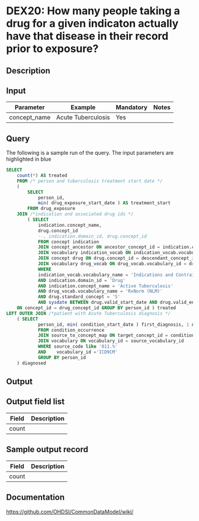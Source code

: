 <!---
Group:drug exposure
Name:DEX20 How many people taking a drug for a given indicaton actually have that disease in their record prior to exposure?
Author:Patrick Ryan
CDM Version: 5.0
-->

# DEX20: How many people taking a drug for a given indicaton actually have that disease in their record prior to exposure?

## Description
## Input

|  Parameter |  Example |  Mandatory |  Notes |
| --- | --- | --- | --- |
| concept_name | Acute Tuberculosis | Yes |   


## Query

The following is a sample run of the query. The input parameters are highlighted in  blue 


```sql
SELECT 
    count(*) AS treated 
    FROM /* person and tuberculosis treatment start date */ 
    ( 
        SELECT 
            person_id, 
            min( drug_exposure_start_date ) AS treatment_start 
        FROM drug_exposure 
    JOIN /*indication and associated drug ids */ 
        ( SELECT 
            indication.concept_name, 
            drug.concept_id 
            --, indication.domain_id, drug.concept_id
            FROM concept indication 
            JOIN concept_ancestor ON ancestor_concept_id = indication.concept_id 
            JOIN vocabulary indication_vocab ON indication_vocab.vocabulary_id = indication.vocabulary_id 
            JOIN concept drug ON drug.concept_id = descendant_concept_id 
            JOIN vocabulary drug_vocab ON drug_vocab.vocabulary_id = drug.vocabulary_id 
            WHERE 
            indication_vocab.vocabulary_name = 'Indications and Contraindications (FDB)'
            AND indication.domain_id = 'Drug'
            AND indication.concept_name = 'Active Tuberculosis'
            AND drug_vocab.vocabulary_name = 'RxNorm (NLM)'
            AND drug.standard_concept = 'S' 
            AND sysdate BETWEEN drug.valid_start_date AND drug.valid_end_date ) 
    ON concept_id = drug_concept_id GROUP BY person_id ) treated 
LEFT OUTER JOIN /*patient with Acute Tuberculosis diagnosis */ 
    ( SELECT 
            person_id, min( condition_start_date ) first_diagnosis, 1 AS diagnosed
            FROM condition_occurrence 
            JOIN source_to_concept_map ON target_concept_id = condition_concept_id 
            JOIN vocabulary ON vocabulary_id = source_vocabulary_id 
            WHERE source_code like '011.%' 
            AND    vocabulary_id ='ICD9CM'
            GROUP BY person_id
    ) diagnosed 
```

## Output

## Output field list

|  Field |  Description |
| --- | --- | 
| count |   |

## Sample output record

|  Field |  Description |
| --- | --- | 
| count |   |

## Documentation
https://github.com/OHDSI/CommonDataModel/wiki/
